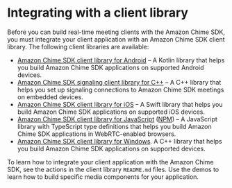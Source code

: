 # Integrating with a client library<a name="mtgs-sdk-client-lib"></a>

Before you can build real\-time meeting clients with the Amazon Chime SDK, you must integrate your client application with an Amazon Chime SDK client library\. The following client libraries are available:
+ [Amazon Chime SDK client library for Android](https://github.com/aws/amazon-chime-sdk-android) – A Kotlin library that helps you build Amazon Chime SDK applications on supported Android devices\.
+ [Amazon Chime SDK signaling client library for C\+\+](https://github.com/aws/amazon-chime-sdk-cpp) – A C\+\+ library that helps you set up signaling connections to Amazon Chime SDK meetings on embedded devices\.
+ [Amazon Chime SDK client library for iOS](https://github.com/aws/amazon-chime-sdk-ios) – A Swift library that helps you build Amazon Chime SDK applications on supported iOS devices\.
+ [Amazon Chime SDK client library for JavaScript](https://github.com/aws/amazon-chime-sdk-js) \([NPM](https://www.npmjs.com/package/amazon-chime-sdk-js)\) – A JavaScript library with TypeScript type definitions that helps you build Amazon Chime SDK applications in WebRTC\-enabled browsers\.
+ [Amazon Chime SDK client library for Windows](https://github.com/aws/amazon-chime-sdk-cpp)\. A C\+\+ library that helps you build Amazon Chime SDK applications on supported devices\.

 To learn how to integrate your client application with the Amazon Chime SDK, see the actions in the client library `README.md` files\. Use the demos to learn how to build specific media components for your application\.
